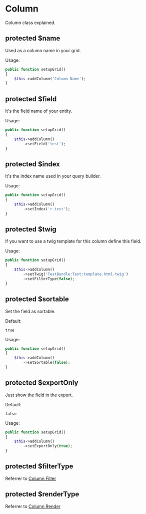 Column
===

Column class explained.

protected $name
------------

Used as a column name in your grid.

Usage:

```php
public function setupGrid()
{
    $this->addColumn('Column Name');
}
```

protected $field
------------

It's the field name of your entity.

Usage:

```php
public function setupGrid()
{
    $this->addColumn()
        ->setField('test');
}
```

protected $index
------------

It's the index name used in your query builder.

Usage:

```php
public function setupGrid()
{
    $this->addColumn()
        ->setIndex('r.test');
}
```

protected $twig
------------

If you want to use a twig template for this column define this field.

Usage:

```php
public function setupGrid()
{
    $this->addColumn()
        ->setTwig('TestBundle:Test:template.html.twig')
        ->setFilterType(false);
}
```

protected $sortable
------------

Set the field as sortable.

Default:

```
true
```

Usage:

```php
public function setupGrid()
{
    $this->addColumn()
        ->setSortable(false);
}
```

protected $exportOnly
------------

Just show the field in the export.

Default:

```
false
```

Usage:

```php
public function setupGrid()
{
    $this->addColumn()
        ->setExportOnly(true);
}
```

protected $filterType
------------

Referrer to [Column Filter](https://github.com/pedro-teixeira/grid-bundle/tree/master/Resources/doc/column/filter.md)


protected $renderType
------------

Referrer to [Column Render](https://github.com/pedro-teixeira/grid-bundle/tree/master/Resources/doc/column/render.md)